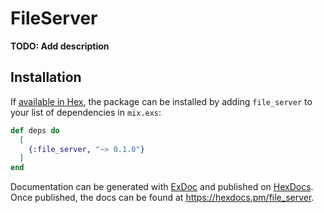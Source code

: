 # FileServer

**TODO: Add description**

## Installation

If [available in Hex](https://hex.pm/docs/publish), the package can be installed
by adding `file_server` to your list of dependencies in `mix.exs`:

```elixir
def deps do
  [
    {:file_server, "~> 0.1.0"}
  ]
end
```

Documentation can be generated with [ExDoc](https://github.com/elixir-lang/ex_doc)
and published on [HexDocs](https://hexdocs.pm). Once published, the docs can
be found at <https://hexdocs.pm/file_server>.

